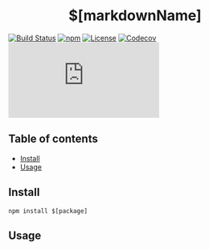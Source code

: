 <h1 align="center"><strong>$[markdownName]</strong></h1>

[![Build Status](https://travis-ci.org/$[repo].svg?branch=master)](https://travis-ci.org/$[repo])
[![npm](https://img.shields.io/npm/v/$[package])](https://www.npmjs.com/package/$[package])
[![License](https://img.shields.io/npm/l/$[package])](https://github.com/$[repo]/blob/master/LICENSE)
[![Codecov](https://img.shields.io/codecov/c/github/$[repo]?token=<token>)](https://codecov.io/gh/$[repo]) <!-- TODO: add codecov token -->
[![Module Size](https://img.shields.io/badge/dynamic/json?color=success&label=module%20size&query=%24.module&url=https%3A%2F%2Fraw.githubusercontent.com%2F$[encodedRepo]%2Fmaster%2F.size-snapshot.json)](https://github.com/$[repo]/blob/master/.size-snapshot.json)


## Table of contents

<!--ts-->
   * [Install](#install)
   * [Usage](#usage)
<!--te-->

## Install

```
npm install $[package]
```

## Usage

<!-- some usage information -->
